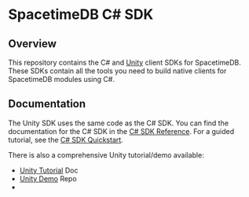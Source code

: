 # SpacetimeDB C# SDK

## Overview

This repository contains the C# and [Unity](https://unity.com/) client SDKs for SpacetimeDB. These SDKs contain all the tools you need to build native clients for SpacetimeDB modules using C#.

## Documentation

The Unity SDK uses the same code as the C# SDK. You can find the documentation for the C# SDK in the [C# SDK Reference](https://spacetimedb.com/docs/sdks/c-sharp). For a guided tutorial, see the [C# SDK Quickstart](https://spacetimedb.com/docs/sdks/c-sharp/quickstart).

There is also a comprehensive Unity tutorial/demo available:
- [Unity Tutorial](https://spacetimedb.com/docs/unity/part-1) Doc
- [Unity Demo](https://github.com/clockworklabs/Blackholio) Repo
- 